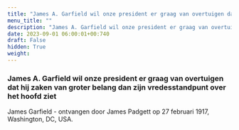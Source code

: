 ```yaml
---
title: "James A. Garfield wil onze president er graag van overtuigen dat hij zaken van groter belang dan zijn vredesstandpunt over het hoofd ziet"
menu_title: ""
description: "James A. Garfield wil onze president er graag van overtuigen dat hij zaken van groter belang dan zijn vredesstandpunt over het hoofd ziet"
date: 2023-09-01 06:00:01+00:740
draft: False
hidden: True
weight:
---
```

### James A. Garfield wil onze president er graag van overtuigen dat hij zaken van groter belang dan zijn vredesstandpunt over het hoofd ziet

James Garfield - ontvangen door James Padgett op 27 februari 1917, Washington, DC, USA.
